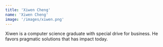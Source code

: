 ```yaml
---
title: 'Xiwen Cheng'
name: 'Xiwen Cheng'
image: '/images/xiwen.png'
---
```


Xiwen is a computer science graduate with special drive for business. He favors pragmatic solutions that has impact today.
